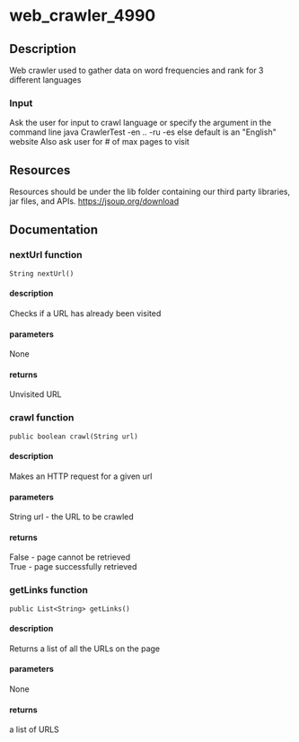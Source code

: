 # web_crawler_4990
## Description
Web crawler used to gather data on word frequencies and rank for 3 different languages
### Input
Ask the user for input to crawl language or
specify the argument in the command line java CrawlerTest -en .. -ru -es 
else default is an "English" website
Also ask user for # of max pages to visit
## Resources
Resources should be under the lib folder containing our third party libraries, jar files, and APIs.
https://jsoup.org/download
## Documentation
### nextUrl function
`String nextUrl()`
#### description
Checks if a URL has already been visited
#### parameters
None
#### returns
Unvisited URL
### crawl function
`public boolean crawl(String url)`
#### description
Makes an HTTP request for a given url
#### parameters
String url - the URL to be crawled
#### returns
False - page cannot be retrieved\
True - page successfully retrieved
### getLinks function
`public List<String> getLinks()`
#### description
Returns a list of all the URLs on the page
#### parameters
None
#### returns
a list of URLS
